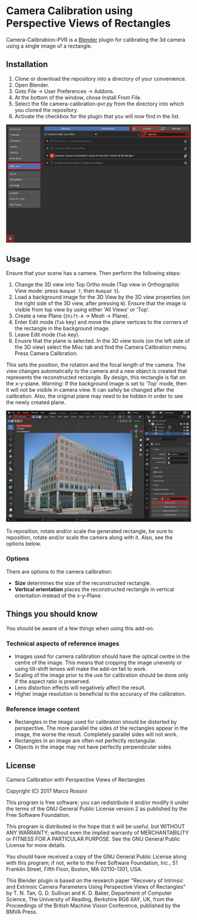 # Camera Calibration using Perspective Views of Rectangles

Camera-Calibrabion-PVR is a [Blender](http://www.blender.org) plugin for calibrating the 3d camera using a single image of a rectangle.

## Installation
1. Clone or download the repository into a directory of your convenience.
2. Open Blender.
3. Goto File -> User Preferences -> Addons.
4. At the bottom of the window, chose Install From File.
5. Select the file camera-calibration-pvr.py from the directory into which you cloned the repository.
6. Activate the checkbox for the plugin that you will now find in the list.

![Screenshot Installation](https://github.com/mrossini-ethz/camera-calibration-pvr/blob/master/doc/ui1.png "Schreenshot Installation")

## Usage
Ensure that your scene has a camera. Then perform the following steps:

1. Change the 3D view into Top Ortho mode (Top view in Orthographic View mode: press `Numpad 7`, then `Numpad 5`).
2. Load a background image for the 3D View by the 3D view properties (on the right side of the 3D view, after pressing `N`). Ensure that the image is visible from top view by using either 'All Views' or 'Top'.
3. Create a new Plane (`Shift-A` -> Mesh -> Plane).
4. Enter Edit mode (`Tab` key) and move the plane vertices to the corners of the rectangle in the background image.
5. Leave Edit mode (`Tab` key).
6. Enusre that the plane is selected. In the 3D view tools (on the left side of the 3D view) select the Misc tab and find the Camera Calibration menu. Press Camera Calibration.

This sets the position, the rotation and the focal length of the camera.
The view changes automatically to the camera and a new object is created that represents the reconstructed rectangle.
By design, this rectangle is flat on the x-y-plane.
*Warning:* If the background image is set to 'Top' mode, then it will not be visible in camera view.
It can safely be changed after the calibration.
Also, the original plane may need to be hidden in order to see the newly created plane.

![Screenshot Usage](https://github.com/mrossini-ethz/camera-calibration-pvr/blob/master/doc/ui2.png "Schreenshot Usage")

To reposition, rotate and/or scale the generated rectangle, be sure to reposition, rotate and/or scale the camera along with it.
Also, see the options below.

### Options
There are options to the camera calibration:

- **Size** determines the size of the reconstructed rectangle.
- **Vertical orientation** places the reconstructed rectangle in vertical orientation instead of the x-y-Plane.

## Things you should know
You should be aware of a few things when using this add-on.

### Technical aspects of reference images
- Images used for camera calibration should have the optical centre in the centre of the image.
  This means that cropping the image unevenly or using tilt-shift lenses will make the add-on fail to work.
- Scaling of the image prior to the use for calibration should be done only if the aspect ratio is preserved.
- Lens distortion effects will negatively affect the result.
- Higher image resolution is beneficial to the accuracy of the calibration.

### Reference image content
- Rectangles in the image used for calibration should be distorted by perspective.
  The more parallel the sides of the rectangles appear in the image, the worse the result.
  Completely parallel sides will not work.
- Rectangles in an image are often not perfectly rectangular.
- Objects in the image may not have perfectly perpendicular sides.

## License
Camera Calibration with Perspective Views of Rectangles

Copyright (C) 2017  Marco Rossini

This program is free software; you can redistribute it and/or
modify it under the terms of the GNU General Public License
version 2 as published by the Free Software Foundation.

This program is distributed in the hope that it will be useful,
but WITHOUT ANY WARRANTY; without even the implied warranty of
MERCHANTABILITY or FITNESS FOR A PARTICULAR PURPOSE.  See the
GNU General Public License for more details.

You should have received a copy of the GNU General Public License
along with this program; if not, write to the Free Software
Foundation, Inc., 51 Franklin Street, Fifth Floor, Boston, MA  02110-1301, USA.

This Blender plugin is based on the research paper "Recovery of Intrinsic
and Extrinsic Camera Parameters Using Perspective Views of Rectangles" by
T. N. Tan, G. D. Sullivan and K. D. Baker, Department of Computer Science,
The University of Reading, Berkshire RG6 6AY, UK,
from the Proceedings of the British Machine Vision Conference, published by
the BMVA Press.

